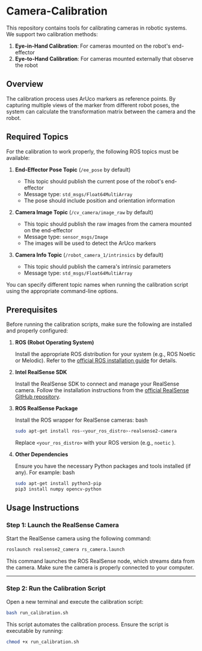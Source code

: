 # Camera-Calibration

This repository contains tools for calibrating cameras in robotic systems. We support two calibration methods:

1. **Eye-in-Hand Calibration**: For cameras mounted on the robot's end-effector
2. **Eye-to-Hand Calibration**: For cameras mounted externally that observe the robot

## Overview

The calibration process uses ArUco markers as reference points. By capturing multiple views of the marker from different robot poses, the system can calculate the transformation matrix between the camera and the robot.

## Required Topics

For the calibration to work properly, the following ROS topics must be available:

1. **End-Effector Pose Topic** (`/ee_pose` by default)
   - This topic should publish the current pose of the robot's end-effector
   - Message type: `std_msgs/Float64MultiArray`
   - The pose should include position and orientation information

2. **Camera Image Topic** (`/cv_camera/image_raw` by default)
   - This topic should publish the raw images from the camera mounted on the end-effector
   - Message type: `sensor_msgs/Image`
   - The images will be used to detect the ArUco markers

3. **Camera Info Topic** (`/robot_camera_1/intrinsics` by default)
   - This topic should publish the camera's intrinsic parameters
   - Message type: `std_msgs/Float64MultiArray`

You can specify different topic names when running the calibration script using the appropriate command-line options.

## **Prerequisites**

Before running the calibration scripts, make sure the following are installed and properly configured:

1. **ROS (Robot Operating System)**

   Install the appropriate ROS distribution for your system (e.g., ROS Noetic or Melodic). Refer to the [official ROS installation guide](http://wiki.ros.org/ROS/Installation) for details.
2. **Intel RealSense SDK**

   Install the RealSense SDK to connect and manage your RealSense camera. Follow the installation instructions from the [official RealSense GitHub repository](https://github.com/IntelRealSense/librealsense).
3. **ROS RealSense Package**

   Install the ROS wrapper for RealSense cameras:
   bash

   ```bash
   sudo apt-get install ros-<your_ros_distro>-realsense2-camera
   ```

   Replace `<your_ros_distro>` with your ROS version (e.g., `noetic` ).
4. **Other Dependencies**

   Ensure you have the necessary Python packages and tools installed (if any). For example:
   bash

   ```bash
   sudo apt-get install python3-pip
   pip3 install numpy opencv-python
   ```

## **Usage Instructions**

### **Step 1: Launch the RealSense Camera**

Start the RealSense camera using the following command:

```bash
roslaunch realsense2_camera rs_camera.launch
```

This command launches the ROS RealSense node, which streams data from the camera. Make sure the camera is properly connected to your computer.

---

### **Step 2: Run the Calibration Script**

Open a new terminal and execute the calibration script:

```bash
bash run_calibration.sh
```

This script automates the calibration process. Ensure the script is executable by running:

```bash
chmod +x run_calibration.sh
```
